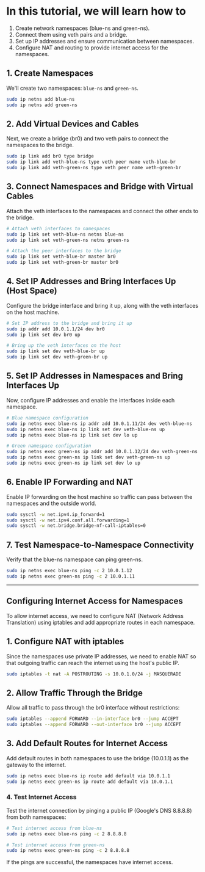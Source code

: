 # In this tutorial, we will learn how to

1. Create network namespaces (blue-ns and green-ns).
2. Connect them using veth pairs and a bridge.
3. Set up IP addresses and ensure communication between namespaces.
4. Configure NAT and routing to provide internet access for the namespaces.

## 1. Create Namespaces

We'll create two namespaces: `blue-ns` and `green-ns`.

```bash
sudo ip netns add blue-ns
sudo ip netns add green-ns
```

## 2. Add Virtual Devices and Cables

Next, we create a bridge (br0) and two veth pairs to connect the namespaces to the bridge.

```bash
sudo ip link add br0 type bridge
sudo ip link add veth-blue-ns type veth peer name veth-blue-br
sudo ip link add veth-green-ns type veth peer name veth-green-br
```

## 3. Connect Namespaces and Bridge with Virtual Cables

Attach the veth interfaces to the namespaces and connect the other ends to the bridge.

```bash
# Attach veth interfaces to namespaces
sudo ip link set veth-blue-ns netns blue-ns
sudo ip link set veth-green-ns netns green-ns

# Attach the peer interfaces to the bridge
sudo ip link set veth-blue-br master br0
sudo ip link set veth-green-br master br0
```

## 4. Set IP Addresses and Bring Interfaces Up (Host Space)

Configure the bridge interface and bring it up, along with the veth interfaces on the host machine.

```bash
# Set IP address to the bridge and bring it up
sudo ip addr add 10.0.1.1/24 dev br0
sudo ip link set dev br0 up

# Bring up the veth interfaces on the host
sudo ip link set dev veth-blue-br up
sudo ip link set dev veth-green-br up

```

## 5. Set IP Addresses in Namespaces and Bring Interfaces Up

Now, configure IP addresses and enable the interfaces inside each namespace.

```bash
# Blue namespace configuration
sudo ip netns exec blue-ns ip addr add 10.0.1.11/24 dev veth-blue-ns
sudo ip netns exec blue-ns ip link set dev veth-blue-ns up
sudo ip netns exec blue-ns ip link set dev lo up

# Green namespace configuration
sudo ip netns exec green-ns ip addr add 10.0.1.12/24 dev veth-green-ns
sudo ip netns exec green-ns ip link set dev veth-green-ns up
sudo ip netns exec green-ns ip link set dev lo up
```

## 6. Enable IP Forwarding and NAT

Enable IP forwarding on the host machine so traffic can pass between the namespaces and the outside world.

```bash
sudo sysctl -w net.ipv4.ip_forward=1
sudo sysctl -w net.ipv4.conf.all.forwarding=1
sudo sysctl -w net.bridge.bridge-nf-call-iptables=0
```

## 7. Test Namespace-to-Namespace Connectivity

Verify that the blue-ns namespace can ping green-ns.

```bash
sudo ip netns exec blue-ns ping -c 2 10.0.1.12
sudo ip netns exec green-ns ping -c 2 10.0.1.11

```

---

## Configuring Internet Access for Namespaces

To allow internet access, we need to configure NAT (Network Address Translation) using iptables and add appropriate routes in each namespace.

## 1. Configure NAT with iptables

Since the namespaces use private IP addresses, we need to enable NAT so that outgoing traffic can reach the internet using the host's public IP.

```bash
sudo iptables -t nat -A POSTROUTING -s 10.0.1.0/24 -j MASQUERADE
```

## 2. Allow Traffic Through the Bridge

Allow all traffic to pass through the br0 interface without restrictions:

```bash
sudo iptables --append FORWARD --in-interface br0 --jump ACCEPT
sudo iptables --append FORWARD --out-interface br0 --jump ACCEPT
```

## 3. Add Default Routes for Internet Access

Add default routes in both namespaces to use the bridge (10.0.1.1) as the gateway to the internet.

```bash
sudo ip netns exec blue-ns ip route add default via 10.0.1.1
sudo ip netns exec green-ns ip route add default via 10.0.1.1
```

### 4. Test Internet Access

Test the internet connection by pinging a public IP (Google's DNS 8.8.8.8) from both namespaces:

```bash
# Test internet access from blue-ns
sudo ip netns exec blue-ns ping -c 2 8.8.8.8

# Test internet access from green-ns
sudo ip netns exec green-ns ping -c 2 8.8.8.8
```

If the pings are successful, the namespaces have internet access.
